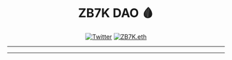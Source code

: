 <span align="center">

# ZB7K DAO 🩸

[![Twitter](https://img.shields.io/badge/Twitter-black?logo=twitter&logoColor=white)](https://twitter.com/@ZB7Kcash)
[![ZB7K.eth](https://img.shields.io/static/v1?label=&message=ZB7K.eth&color=black&logo=ethereum&logoColor=white)](https://etherscan.io/enslookup-search?search=ZB7K.eth)


---
  
  

  
---

</span>
